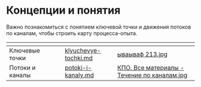 # Концепции  и понятия

Важно познакомиться с понятием ключевой точки и движения потоков по каналам, чтобы строить карту процесса-опыта.



<table data-view="cards"><thead><tr><th></th><th></th><th></th><th data-hidden data-card-target data-type="content-ref"></th><th data-hidden data-card-cover data-type="files"></th></tr></thead><tbody><tr><td>Ключевые точки</td><td></td><td></td><td><a href="klyuchevye-tochki.md">klyuchevye-tochki.md</a></td><td><a href="../../.gitbook/assets/ываываф 213.jpg">ываываф 213.jpg</a></td></tr><tr><td>Потоки и каналы</td><td></td><td></td><td><a href="potoki-i-kanaly.md">potoki-i-kanaly.md</a></td><td><a href="../../.gitbook/assets/КПО. Все материалы - Течение по каналам.jpg">КПО. Все материалы - Течение по каналам.jpg</a></td></tr></tbody></table>
